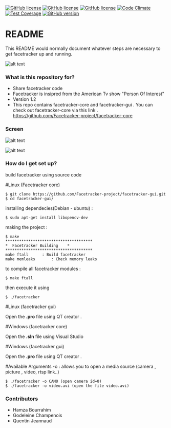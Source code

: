 [![GitHub license](https://img.shields.io/badge/content-Gui%2Fcore-yellow.svg)](https://raw.githubusercontent.com/Facetracker-project/facetracker-core/master/COPYING)
[![GitHub license](https://img.shields.io/badge/codename-TheMachine-red.svg)](https://raw.githubusercontent.com/Facetracker-project/facetracker-core/master/COPYING)
[![GitHub license](https://img.shields.io/badge/license-GPLv3-blue.svg)](https://raw.githubusercontent.com/Facetracker-project/facetracker-core/master/COPYING) [![Code Climate](https://codeclimate.com/repos/56363a6b6956801daf00c1ec/badges/31b2ffeeb02d53158157/gpa.svg)](https://codeclimate.com/repos/56363a6b6956801daf00c1ec/feed) [![Test Coverage](https://codeclimate.com/repos/56363a6b6956801daf00c1ec/badges/31b2ffeeb02d53158157/coverage.svg)](https://codeclimate.com/repos/56363a6b6956801daf00c1ec/coverage) [![GitHub version](https://badge.fury.io/gh/invicnaper%2FMWF.svg)](http://badge.fury.io/gh/invicnaper%2FMWF)
# README #

This README would normally document whatever steps are necessary to get facetracker up and running.

![alt text](https://cdn1.iconfinder.com/data/icons/skype-icons/128/skype_camera.png "FT logo")

### What is this repository for? ###

* Share facetracker code 
* Facetracker is insipred from the American Tv show "Person Of Interest"
* Version 1.2
* This repo contains facetracker-core and facetracker-gui . You can check out facetracker-core via this link . https://github.com/Facetracker-project/facetracker-core

### Screen ###

![alt text](http://nsa37.casimages.com/img/2015/10/31/151031053712540888.png "FT screen")

![alt text](http://naper.eu/me/images/facetracker.jpg "FT screen")


### How do I get set up? ###

build facetracker using source code

#Linux (Facetracker core)

	$ git clone https://github.com/Facetracker-project/facetracker-gui.git
	$ cd facetracker-gui/
	
installing dependecies(Debian - ubuntu) : 

	$ sudo apt-get install libopencv-dev
	
making the project : 

	$ make
	**************************************
	*  Facetracker Building    *
	**************************************
	make ftall		: Build facetracker
	make memleaks		: Check memory leaks

to compile all facetracker modules : 

	$ make ftall
	
then execute it using

	$ ./facetracker
	
#Linux (facetracker gui)

Open the <b>.pro</b> file using QT creator .

#Windows (facetracker core)

Open the <b>.sln</b> file using Visual Studio

#Windows (facetracker gui)

Open the <b>.pro</b> file using QT creator .

#Available Arguments
-o : allows you to open a media source (camera , picture , video, rtsp link..)

	$ ./facetracker -o CAM0 (open camera id=0)
	$ ./facetracker -o video.avi (open the file video.avi)

### Contributors ###

* Hamza Bourrahim
* Godeleine Champenois
* Quentin Jeannaud

